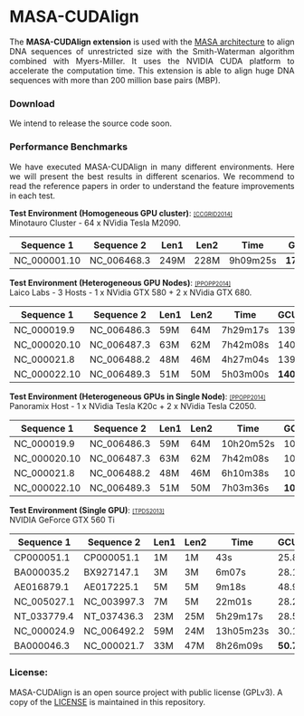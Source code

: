 # MASA-CUDAlign

<p align="justify">
The <b>MASA-CUDAlign extension</b> is used with the <a href="https://github.com/edanssandes/MASA-Core">MASA architecture</a> to align DNA sequences of unrestricted size with the Smith-Waterman algorithm combined with Myers-Miller. It uses the NVIDIA CUDA platform to accelerate the computation time. This extension is able to align huge DNA sequences with more than 200 million base pairs (MBP). 
</p>

### Download

We intend to release the source code soon.

### Performance Benchmarks

<p align="justify">
We have executed MASA-CUDAlign in many different environments. Here we will present the best results in different scenarios. We recommend to read the reference papers in order to understand the feature improvements in each test.
</p>

**Test Environment (Homogeneous GPU cluster)**: <a href="http://dx.doi.org/10.1109/CCGrid.2014.18"><font size=1>[CCGRID2014]</font></a><br>
Minotauro Cluster - 64 x NVidia Tesla M2090. 

Sequence 1 | Sequence 2 | Len1 | Len2 | Time | GCUPS
--- | --- | --- | --- | --- | --- |
NC_000001.10 | NC_006468.3 | 249M | 228M | 9h09m25s | **1726.47**

**Test Environment (Heterogeneous GPU Nodes)**: <a href="http://dx.doi.org/10.1145/2555243.2555280"><font size=1>[PPOPP2014]</font></a><br>
Laico Labs - 3 Hosts - 1 x NVidia GTX 580 + 2 x NVidia GTX 680. 

Sequence 1 | Sequence 2 | Len1 | Len2 | Time | GCUPS
--- | --- | --- | --- | --- | --- |
NC_000019.9 | NC_006486.3 | 59M | 64M | 7h29m17s | 139.60
NC_000020.10 | NC_006487.3 | 63M | 62M | 7h42m08s | 140.31
NC_000021.8 | NC_006488.2 | 48M | 46M | 4h27m04s | 139.63
NC_000022.10 | NC_006489.3 | 51M | 50M | 5h03m00s | **140.36**


**Test Environment (Heterogeneous GPUs in Single Node)**: <a href="http://dx.doi.org/10.1145/2555243.2555280"><font size=1>[PPOPP2014]</font></a><br>
Panoramix Host - 1 x NVidia Tesla K20c + 2 x NVidia Tesla C2050. 

Sequence 1 | Sequence 2 | Len1 | Len2 | Time | GCUPS
--- | --- | --- | --- | --- | --- |
NC_000019.9 | NC_006486.3 | 59M | 64M | 10h20m52s | 101.02
NC_000020.10 | NC_006487.3 | 63M | 62M | 7h42m08s | 100.96
NC_000021.8 | NC_006488.2 | 48M | 46M | 6h10m38s | 100.62
NC_000022.10 | NC_006489.3 | 51M | 50M | 7h03m36s | **101.38**

**Test Environment (Single GPU)**: <a href="http://dx.doi.org/10.1109/TPDS.2012.194"><font size=1>[TPDS2013]</font></a><br>
NVIDIA GeForce GTX 560 Ti 

Sequence 1 | Sequence 2 | Len1 | Len2 | Time | GCUPS
--- | --- | --- | --- | --- | --- |
CP000051.1 | CP000051.1 | 1M | 1M | 43s | 25.82
BA000035.2 | BX927147.1 | 3M | 3M | 6m07s | 28.15
AE016879.1 | AE017225.1 | 5M | 5M | 9m18s | 48.98
NC_005027.1 | NC_003997.3 | 7M | 5M | 22m01s | 28.28
NT_033779.4 | NT_037436.3 | 23M | 25M | 5h29m17s | 28.59
NC_000024.9 | NC_006492.2 | 59M | 24M | 13h05m23s | 30.18
BA000046.3 | NC_000021.7 | 33M | 47M | 8h26m09s | **50.70**






### License:

MASA-CUDAlign is an open source project with public license (GPLv3). A copy of the [LICENSE](https://raw.githubusercontent.com/edanssandes/MASA-CUDAlign/master/LICENSE) is maintained in this repository. 
